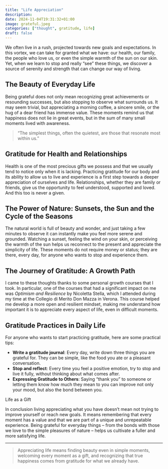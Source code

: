 ```yaml
---
title: "Life Appreciation"
description: 
date: 2024-11-04T19:31:32+01:00
image: grateful.jpeg
categories: ["thought", gratitude, life]
draft: false
---
```


We often live in a rush, projected towards new goals and expectations. In this vortex, we can take for granted what we have: our health, our family, the people who love us, or even the simple warmth of the sun on our skin. Yet, when we learn to stop and really “see” these things, we discover a source of serenity and strength that can change our way of living.

## **The Beauty of Everyday Life**

Being grateful does not only mean recognizing great achievements or resounding successes, but also stopping to observe what surrounds us. It may seem trivial, but appreciating a morning coffee, a sincere smile, or the hug of a dear friend has immense value. These moments remind us that happiness does not lie in great events, but in the sum of many small moments lived with awareness.

> “The simplest things, often the quietest, are those that resonate most within us.”

## **Gratitude for Health and Relationships**

Health is one of the most precious gifts we possess and that we usually tend to notice only when it is lacking. Practicing gratitude for our body and its ability to allow us to live and experience is a first step towards a deeper appreciation of ourselves and life. Relationships, whether they are family or friends, give us the opportunity to feel understood, supported and loved. And this too is never a given.

## **The Power of Nature: Sunsets, the Sun and the Cycle of the Seasons**

The natural world is full of beauty and wonder, and just taking a few minutes to observe it can instantly make you feel more serene and grounded. Watching a sunset, feeling the wind on your skin, or perceiving the warmth of the sun helps us reconnect to the present and appreciate the simplicity of life. These moments do not require money or status; they are there, every day, for anyone who wants to stop and experience them.

## **The Journey of Gratitude: A Growth Path**

I came to these thoughts thanks to some personal growth courses that I took. In particular, one of the courses that had a significant impact on me was *Optimism and Resilience* by Nicoletta Stella, which I attended during my time at the Collegio di Merito Don Mazza in Verona. This course helped me develop a more open and resilient mindset, making me understand how important it is to appreciate every aspect of life, even in difficult moments.

## **Gratitude Practices in Daily Life**

For anyone who wants to start practicing gratitude, here are some practical tips:

- **Write a gratitude journal**: Every day, write down three things you are grateful for. They can be simple, like the food you ate or a pleasant conversation.
- **Stop and reflect**: Every time you feel a positive emotion, try to stop and live it fully, without thinking about what comes after.
- **Expressing Gratitude to Others**: Saying “thank you” to someone or letting them know how much they mean to you can improve not only your mood, but also the bond between you.

Life as a Gift

In conclusion living appreciating what you have doesn’t mean not trying to improve yourself or reach new goals. It means remembering that every moment has a value and that we are part of a unique and unrepeatable experience. Being grateful for everyday things – from the bonds with those we love to the simple pleasures of nature – helps us cultivate a fuller and more satisfying life.

---

> Appreciating life means finding beauty even in simple moments, welcoming every moment as a gift, and recognizing that true happiness comes from gratitude for what we already have.